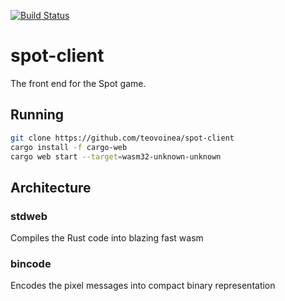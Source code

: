 [![Build Status](https://travis-ci.org/teovoinea/spot-client.svg?branch=master)](https://travis-ci.org/teovoinea/spot-client)

# spot-client

The front end for the Spot game.

## Running

```bash
git clone https://github.com/teovoinea/spot-client
cargo install -f cargo-web
cargo web start --target=wasm32-unknown-unknown
```

## Architecture

### stdweb

Compiles the Rust code into blazing fast wasm

### bincode

Encodes the pixel messages into compact binary representation
